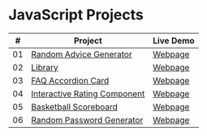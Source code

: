 # JavaScript Projects


|  #  | Project                                                                                 | Live Demo                                                           |
| :-: | --------------------------------------------------------------------------------------- | ------------------------------------------------------------------- |
| 01  | [Random Advice Generator](https://github.com/doganeraylin/random-advice-generator.git)                            | [Webpage](https://doganeraylin.github.io/random-advice-generator/)              |
| 02  | [Library](https://github.com/doganeraylin/library-app/tree/class)                            | [Webpage](https://doganeraylin.github.io/library-app/)              |
| 03  | [FAQ Accordion Card](https://github.com/doganeraylin/faq-accordion-card)                            | [Webpage](https://faq-accordion-card-aylin-doganer.netlify.app/)              |
| 04  | [Interactive Rating Component](https://github.com/doganeraylin/interactive-rating-component)                            | [Webpage](https://interactive-rating-component-aylin.netlify.app/)              |
| 05  | [Basketball Scoreboard](https://github.com/doganeraylin/basketball-scoreboard)                            | [Webpage]( https://basketball-scoreboard-aylin.netlify.app/)              |
| 06  | [Random Password Generator](https://github.com/doganeraylin/random-password-generator)                            | [Webpage](https://random-password-generator-aylin.netlify.app/)              |




















